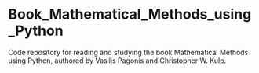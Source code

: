 # Book_Mathematical_Methods_using_Python
Code repository for reading and studying the book Mathematical Methods using Python, authored by Vasilis Pagonis and Christopher W. Kulp.
